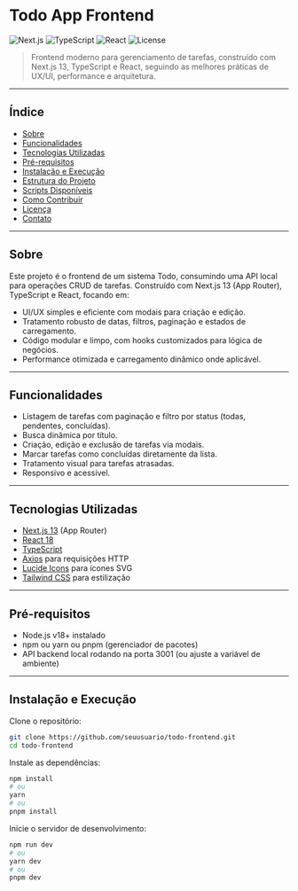 # Todo App Frontend

![Next.js](https://img.shields.io/badge/Next.js-13.x-blue?logo=next.js&style=flat-square)
![TypeScript](https://img.shields.io/badge/TypeScript-4.x-blue?logo=typescript&style=flat-square)
![React](https://img.shields.io/badge/React-18.x-blue?logo=react&style=flat-square)
![License](https://img.shields.io/badge/license-MIT-green?style=flat-square)

> Frontend moderno para gerenciamento de tarefas, construído com Next.js 13, TypeScript e React, seguindo as melhores práticas de UX/UI, performance e arquitetura.

---

## Índice

- [Sobre](#sobre)
- [Funcionalidades](#funcionalidades)
- [Tecnologias Utilizadas](#tecnologias-utilizadas)
- [Pré-requisitos](#pré-requisitos)
- [Instalação e Execução](#instalação-e-execução)
- [Estrutura do Projeto](#estrutura-do-projeto)
- [Scripts Disponíveis](#scripts-disponíveis)
- [Como Contribuir](#como-contribuir)
- [Licença](#licença)
- [Contato](#contato)

---

## Sobre

Este projeto é o frontend de um sistema Todo, consumindo uma API local para operações CRUD de tarefas. Construído com Next.js 13 (App Router), TypeScript e React, focando em:

- UI/UX simples e eficiente com modais para criação e edição.
- Tratamento robusto de datas, filtros, paginação e estados de carregamento.
- Código modular e limpo, com hooks customizados para lógica de negócios.
- Performance otimizada e carregamento dinâmico onde aplicável.

---

## Funcionalidades

- Listagem de tarefas com paginação e filtro por status (todas, pendentes, concluídas).
- Busca dinâmica por título.
- Criação, edição e exclusão de tarefas via modais.
- Marcar tarefas como concluídas diretamente da lista.
- Tratamento visual para tarefas atrasadas.
- Responsivo e acessível.

---

## Tecnologias Utilizadas

- [Next.js 13](https://nextjs.org/) (App Router)
- [React 18](https://reactjs.org/)
- [TypeScript](https://www.typescriptlang.org/)
- [Axios](https://axios-http.com/) para requisições HTTP
- [Lucide Icons](https://lucide.dev/) para ícones SVG
- [Tailwind CSS](https://tailwindcss.com/) para estilização

---

## Pré-requisitos

- Node.js v18+ instalado
- npm ou yarn ou pnpm (gerenciador de pacotes)
- API backend local rodando na porta 3001 (ou ajuste a variável de ambiente)

---

## Instalação e Execução

Clone o repositório:

```bash
git clone https://github.com/seuusuario/todo-frontend.git
cd todo-frontend
```

Instale as dependências:

```bash
npm install
# ou
yarn
# ou
pnpm install
```

Inicie o servidor de desenvolvimento:

```bash
npm run dev
# ou
yarn dev
# ou
pnpm dev
```